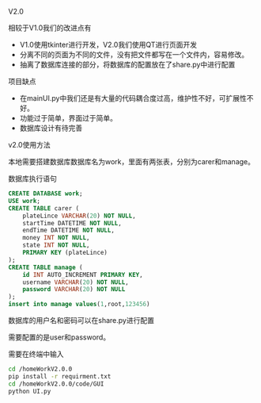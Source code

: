 V2.0

相较于V1.0我们的改进点有

- V1.0使用tkinter进行开发，V2.0我们使用QT进行页面开发
- 分离不同的页面为不同的文件，没有把文件都写在一个文件内，容易修改。
- 抽离了数据库连接的部分，将数据库的配置放在了share.py中进行配置

项目缺点

- 在mainUI.py中我们还是有大量的代码耦合度过高，维护性不好，可扩展性不好。
- 功能过于简单，界面过于简单。
- 数据库设计有待完善

v2.0使用方法

本地需要搭建数据库数据库名为work，里面有两张表，分别为carer和manage。

数据库执行语句

```sql
CREATE DATABASE work;
USE work;
CREATE TABLE carer (
    plateLince VARCHAR(20) NOT NULL,
    startTime DATETIME NOT NULL,
    endTime DATETIME NOT NULL,
    money INT NOT NULL,
    state INT NOT NULL,
    PRIMARY KEY (plateLince)
);
CREATE TABLE manage (
    id INT AUTO_INCREMENT PRIMARY KEY,
    username VARCHAR(20) NOT NULL,
    password VARCHAR(20) NOT NULL
);
insert into manage values(1,root,123456)
```

数据库的用户名和密码可以在share.py进行配置

需要配置的是user和password。

需要在终端中输入

```bash
cd /homeWorkV2.0.0
pip install -r requirment.txt
cd /homeWorkV2.0.0/code/GUI
python UI.py
```

